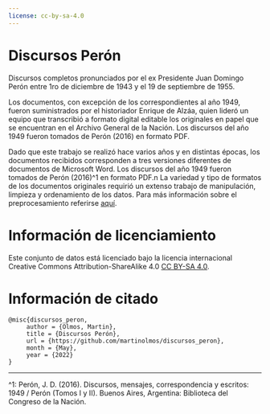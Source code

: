 ```yaml
---
license: cc-by-sa-4.0
---
```


# Discursos Perón
Discursos completos pronunciados por el ex Presidente Juan Domingo Perón entre 1ro de diciembre de 1943 y el 19 de septiembre de 1955. 

Los documentos, con excepción de los correspondientes al año 1949, fueron suministrados por el historiador Enrique de Alzáa, quien lideró un equipo que transcribió a formato digital editable los originales en papel que se encuentran en el Archivo General de la Nación. Los discursos del año 1949 fueron tomados de Perón (2016) en formato PDF. 

Dado que este trabajo se realizó hace varios años y en distintas épocas, los documentos recibidos corresponden a tres versiones diferentes de
documentos de Microsoft Word. Los discursos del año 1949 fueron tomados de Perón (2016)^1 en formato PDF.n La variedad y tipo de formatos de los documentos originales requirió un extenso trabajo de manipulación, limpieza y ordenamiento de los datos. Para más información sobre el preprocesamiento referirse [aquí](https://ri.itba.edu.ar/handle/123456789/3537).

# Información de licenciamiento

Este conjunto de datos está licenciado bajo la licencia internacional Creative Commons Attribution-ShareAlike 4.0 [CC BY-SA 4.0](https://creativecommons.org/licenses/by-sa/4.0/).

# Información de citado

```
@misc{discursos_peron,
     author = {Olmos, Martin},
     title = {Discursos Perón},
     url = {https://github.com/martinolmos/discursos_peron},
     month = {May},
     year = {2022}
}
```

---
^1: Perón, J. D. (2016). Discursos, mensajes, correspondencia y escritos: 1949 / Perón (Tomos I y II). Buenos Aires, Argentina: Biblioteca del Congreso de la Nación.
